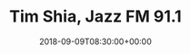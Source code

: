---
templateKey: event
id: 0899a579-6eab-11ea-99c5-002590d1d1b0
date: 2018-09-09T08:30:00+00:00
eventTime: '8:30am'
title: Tim Shia, Jazz FM 91.1
artist: Tim Shia
city: Toronto
venue: Jazz FM 91.1
group: The Worst Pop Band Ever
url: https://jazz.fm/
---
